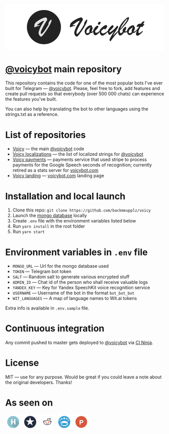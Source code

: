 [![Voicybot](/img/logo.png?raw=true)](http://voicybot.com/)

# [@voicybot](https://t.me/voicybot) main repository
This repository contains the code for one of the most popular bots I've ever built for Telegram — [@voicybot](https://t.me/voicybot). Please, feel free to fork, add features and create pull requests so that everybody (over 500 000 chats) can experience the features you've built.

You can also help by translating the bot to other languages using the strings.txt as a reference.

# List of repositories
* [Voicy](https://github.com/backmeupplz/voicy) — the main [@voicybot](https://t.me/voicybot) code
* [Voicy localizations](https://github.com/backmeupplz/voicy-localizations) — the list of localized strings for [@voicybot](https://t.me/voicybot)
* [Voicy payments](https://github.com/backmeupplz/voicy-payments) — payments service that used stripe to process payments for the Google Speech seconds of recognition; currently retired as a stats server for [voicybot.com](http://voicybot.com)
* [Voicy landing](https://github.com/backmeupplz/voicy-landing) — [voicybot.com](http://voicybot.com) landing page


# Installation and local launch
1. Clone this repo: `git clone https://github.com/backmeupplz/voicy`
2. Launch the [mongo database](https://www.mongodb.com/) locally
3. Create `.env` file with the environment variables listed below
4. Run `yarn install` in the root folder
5. Run `yarn start`

# Environment variables in `.env` file
* `MONGO_URL` — Url for the mongo database used
* `TOKEN` — Telegram bot token
* `SALT` — Random salt to generate various encrypted stuff
* `ADMIN_ID` — Chat id of the person who shall receive valuable logs
* `YANDEX_KEY` — Key for Yandex SpeechKit voice recognition service 
* `USERNAME` — Username of the bot in the format `bot_bot_bot`
* `WIT_LANGUAGES` — A map of language names to Wit.ai tokens

Extra info is available in `.env.sample` file.

# Continuous integration
Any commit pushed to master gets deployed to [@voicybot](https://t.me/voicybot) via [CI Ninja](https://github.com/backmeupplz/ci-ninja).

# License
MIT — use for any purpose. Would be great if you could leave a note about the original developers. Thanks!

# As seen on
[![Habrahabr](/img/habr.png?raw=true)](https://habrahabr.ru/post/316824/)
[![Spark](/img/spark.png?raw=true)](https://spark.ru/startup/voicy/blog/19008/kak-zapustit-proekt-v-odinochku/)
[![Reddit](/img/reddit.png?raw=true)](https://redd.it/5iduzy)
[![Bot Store](/img/bs.png?raw=true)](https://storebot.me/bot/voicybot)
[![Product Hunt](/img/ph.png?raw=true)](https://www.producthunt.com/posts/voicy)